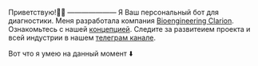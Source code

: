 Приветствую!🤖🔬
———————
Я Ваш персональный бот для диагностики.
Меня разработала компания [Bioengineering Clarion](https://bioengineering-clarion.com/).
Ознакомьтесь с нашей [концепцией](https://medium.com/@bioengineering.clarion/%D0%B3%D0%BE%D1%80%D0%BD-adf2dc06befe).
Следите за развитеием проекта и всей индустрии в нашем [телеграм канале](https://t.me/bioengineering_clarion_channel).

Вот что я умею на данный момент ⬇️